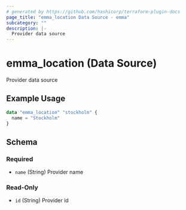 ```yaml
---
# generated by https://github.com/hashicorp/terraform-plugin-docs
page_title: "emma_location Data Source - emma"
subcategory: ""
description: |-
  Provider data source
---
```


# emma_location (Data Source)

Provider data source

## Example Usage

```terraform
data "emma_location" "stockholm" {
  name = "Stockholm"
}
```

<!-- schema generated by tfplugindocs -->
## Schema

### Required

- `name` (String) Provider name

### Read-Only

- `id` (String) Provider id

